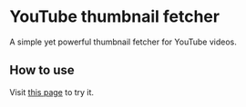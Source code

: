 # YouTube thumbnail fetcher

A simple yet powerful thumbnail fetcher for YouTube videos.

## How to use

Visit [this page](https://kiralybence.github.io/youtube-thumbnail-fetcher/) to try it.
